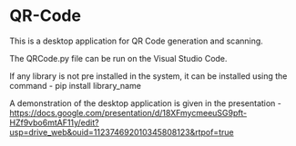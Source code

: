 # QR-Code

This is a desktop application for QR Code generation and scanning.

The QRCode.py file can be run on the Visual Studio Code.

If any library is not pre installed in the system, it can be installed using the command -
pip install library_name

A demonstration of the desktop application is given in the presentation - 
https://docs.google.com/presentation/d/18XFmycmeeuSG9pft-HZf9vbo6mtAF11y/edit?usp=drive_web&ouid=112374692010345808123&rtpof=true
